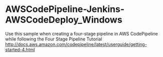 # AWSCodePipeline-Jenkins-AWSCodeDeploy_Windows
Use this sample when creating a four-stage pipeline in AWS CodePipeline while following the Four Stage Pipeline Tutorial http://docs.aws.amazon.com/codepipeline/latest/userguide/getting-started-4.html
